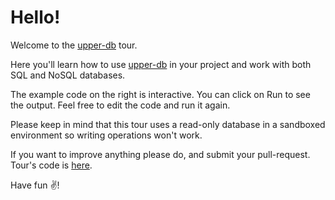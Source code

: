 # Hello!

Welcome to the [upper-db][1] tour.

Here you'll learn how to use [upper-db][1] in your project and work with both SQL and NoSQL databases.

The example code on the right is interactive. You can click on Run to
see the output. Feel free to edit the code and run it again.

Please keep in mind that this tour uses a read-only database in a sandboxed
environment so writing operations won't work.

If you want to improve anything please do, and submit your pull-request. Tour's
code is [here](https://github.com/upper/db-tour).

Have fun ✌️!

[1]: https://upper.io/db.v3
